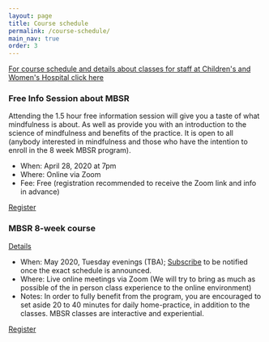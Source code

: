 ```yaml
---
layout: page
title: Course schedule
permalink: /course-schedule/
main_nav: true
order: 3
---
```


[For course schedule and details about classes for staff at Children's and Women's Hospital click here](/hospital-staff/)

### Free Info Session about MBSR
Attending the 1.5 hour free information session will give you a taste of what mindfulness is about. As well as provide you with an introduction to the science of mindfulness and benefits of the practice. It is open to all (anybody interested in mindfulness and those who have the intention to enroll in the 8 week MBSR program).

- When: April 28, 2020 at 7pm
- Where: Online via Zoom
- Fee: Free (registration recommended to receive the Zoom link and info in advance)

[Register](/register/)


### MBSR 8-week course
[Details](/mbsr/)
- When: May 2020, Tuesday evenings (TBA); [Subscribe](/contact/) to be notified once the exact schedule is announced.
- Where: Live online meetings via Zoom (We will try to bring as much as possible of the in person class experience to the online environment) 
- Notes: In order to fully benefit from the program, you are encouraged to set aside 20 to 40 minutes for daily home-practice, in addition to the classes. MBSR classes are interactive and experiential. 

[Register](/register-8week-mbsr/)


